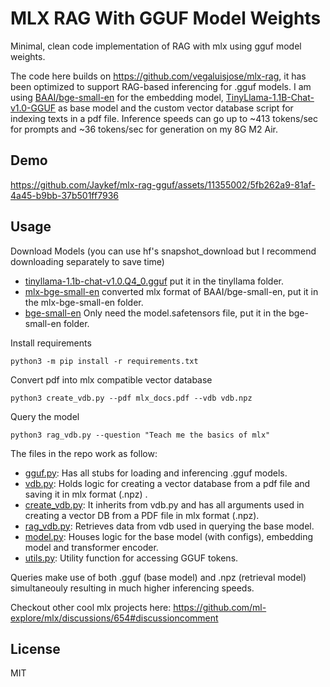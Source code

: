 # MLX RAG With GGUF Model Weights
Minimal, clean code implementation of RAG with mlx using gguf model weights.

The code here builds on <a href="https://github.com/vegaluisjose/mlx-rag">https://github.com/vegaluisjose/mlx-rag</a>, it has been optimized to support RAG-based inferencing for .gguf models. I am using <a href="https://huggingface.co/BAAI/bge-small-en">BAAI/bge-small-en</a> for the embedding model, <a href="https://huggingface.co/TheBloke/TinyLlama-1.1B-Chat-v1.0-GGUF/blob/main/tinyllama-1.1b-chat-v1.0.Q4_0.gguf">TinyLlama-1.1B-Chat-v1.0-GGUF</a> as base model and the custom vector database script for indexing texts in a pdf file. Inference speeds can go up to ~413 tokens/sec for prompts and ~36 tokens/sec for generation on my 8G M2 Air.

## Demo

https://github.com/Jaykef/mlx-rag-gguf/assets/11355002/5fb262a9-81af-4a45-b9bb-37b501ff7936


## Usage
Download Models (you can use hf's snapshot_download but I recommend downloading separately to save time)
- <a href="https://huggingface.co/TheBloke/TinyLlama-1.1B-Chat-v1.0-GGUF/blob/main/tinyllama-1.1b-chat-v1.0.Q4_0.gguf">tinyllama-1.1b-chat-v1.0.Q4_0.gguf</a> put it in the tinyllama folder.
- <a href="https://huggingface.co/Jaward/mlx-bge-small-en">mlx-bge-small-en</a> converted mlx format of BAAI/bge-small-en, put it in the mlx-bge-small-en folder.
- <a href="https://huggingface.co/BAAI/bge-small-en/blob/main/model.safetensors">bge-small-en</a> Only need the model.safetensors file, put it in the bge-small-en folder.


Install requirements
```
python3 -m pip install -r requirements.txt
```

Convert pdf into mlx compatible vector database
```
python3 create_vdb.py --pdf mlx_docs.pdf --vdb vdb.npz
```

Query the model
```
python3 rag_vdb.py --question "Teach me the basics of mlx"
```

The files in the repo work as follow:

- <a href="https://github.com/Jaykef/mlx-rag-gguf/blob/main/gguf.py">gguf.py</a>: Has all stubs for loading and inferencing .gguf models.
- <a href="https://github.com/vegaluisjose/mlx-rag/blob/main/vdb.py">vdb.py</a>: Holds logic for creating a vector database from a pdf file and saving it in mlx format (.npz) .
- <a href="https://github.com/Jaykef/mlx-rag-gguf/blob/main/create_vdb.py">create_vdb.py</a>: It inherits from vdb.py and has all arguments used in creating a vector DB from a PDF file in mlx format (.npz).
- <a href="https://github.com/Jaykef/mlx-rag-gguf/blob/main/rag_vdb.py">rag_vdb.py</a>: Retrieves data from vdb used in querying the base model.
- <a href="https://github.com/Jaykef/mlx-rag-gguf/blob/main/model.py">model.py</a>: Houses logic for the base model (with configs), embedding model and transformer encoder.
- <a href="https://github.com/Jaykef/mlx-rag-gguf/blob/main/utils.py">utils.py</a>: Utility function for accessing GGUF tokens.

Queries make use of both .gguf (base model) and .npz (retrieval model) simultaneouly resulting in much higher inferencing speeds.

Checkout other cool mlx projects here: https://github.com/ml-explore/mlx/discussions/654#discussioncomment

## License
MIT
